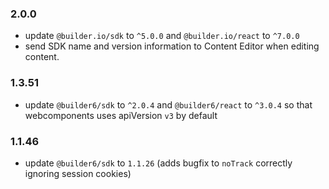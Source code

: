 ### 2.0.0
- update `@builder.io/sdk` to `^5.0.0` and `@builder.io/react` to `^7.0.0`
- send SDK name and version information to Content Editor when editing content.

### 1.3.51
- update `@builder6/sdk` to `^2.0.4` and `@builder6/react` to `^3.0.4` so that webcomponents uses apiVersion `v3` by default

### 1.1.46
- update `@builder6/sdk` to `1.1.26` (adds bugfix to `noTrack` correctly ignoring session cookies)
